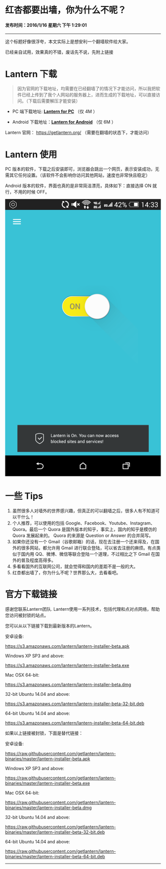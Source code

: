 红杏都要出墙，你为什么不呢？
===

#### 发布时间：2016/1/16 星期六 下午 1:29:01 

----------

这个标题好像很浮夸，本文实际上是想安利一个翻墙软件给大家。

已经亲自试用，效果真的不错，废话先不说，先附上链接

Lantern 下载
=====
> 因为官网的下载地址，均需要在已经翻墙了的情况下才能访问，所以我把软件已经上传到了我个人网站的服务器上，进而生成的下载地址，可以直接访问。（下载后需要解压才能安装）
> 

- PC 端下载地址: **[Lantern for PC](http://so.zhangxingqiu.cn/so/hongxin.rar)** （仅 4M ）

- Android 下载地址：**[Lantern for Android](http://so.zhangxingqiu.cn/so/app.zip)** （仅 6M ）


Lantern 官网： https://getlantern.org/   （需要在翻墙的状态下，才能访问）


Lantern 使用
=====
PC 版本的软件，下载之后安装即可，浏览器会跳出一个网页，表示安装成功，无需其它任何设置。（该软件不会影响你访问其他网站，速度也非常快且稳定）

Android 版本的软件，界面也真的是非常简洁漂亮，具体如下：直接选择 ON 就行，不用的时候 OFF。

![hongxin](imgs/webs/hongxin.png)



一些 Tips
=====

1. 虽然很多人对墙外的世界感兴趣，但真正的可以翻墙之后，很多人有不知道可以干什么！
2. 个人推荐，可以使用的包括 Google、Facebook、Youtube、Instagram、Quora。最后一个 Quora 是国外版本的知乎，事实上，国内的知乎是模仿的 Quora 发展起来的。 Quora 的来源是 Question or Answer 的合并简写。
3. 如果你还没有一个 Gmail（谷歌邮箱）的话，现在去注册一个还来得及，在国外的很多网站，都允许用 Gmail 进行联合登陆，可以省去注册的麻烦。有点类似于国内用 QQ、微博、微信等联合登陆一个道理，不过相比之下 Gmail 在国外的普及程度高得多。
4. 多看看国外的互联网公司，就会觉得和国内的差距不是一般的大。
5. 红杏都出墙了，你为什么不呢？世界那么大，去看看吧。


官方下载链接
=====
感谢您联系Lantern团队. Lantern使用一系列技术，包括代理和点对点网络，帮助您访问被封锁的站点。


您可以从以下链接下载到最新版本的Lantern。


安卓设备:

https://s3.amazonaws.com/lantern/lantern-installer-beta.apk


Windows XP SP3 and above:

https://s3.amazonaws.com/lantern/lantern-installer-beta.exe


Mac OSX 64-bit:

https://s3.amazonaws.com/lantern/lantern-installer-beta.dmg


32-bit Ubuntu 14.04 and above:

https://s3.amazonaws.com/lantern/lantern-installer-beta-32-bit.deb


64-bit Ubuntu 14.04 and above:

https://s3.amazonaws.com/lantern/lantern-installer-beta-64-bit.deb



如果以上链接被封锁，下面是替代链接：


安卓设备:

https://raw.githubusercontent.com/getlantern/lantern-binaries/master/lantern-installer-beta.apk


Windows XP SP3 and above:

https://raw.githubusercontent.com/getlantern/lantern-binaries/master/lantern-installer-beta.exe


Mac OSX 64-bit:

https://raw.githubusercontent.com/getlantern/lantern-binaries/master/lantern-installer-beta.dmg


32-bit Ubuntu 14.04 and above:

https://raw.githubusercontent.com/getlantern/lantern-binaries/master/lantern-installer-beta-32-bit.deb


64-bit Ubuntu 14.04 and above:

https://raw.githubusercontent.com/getlantern/lantern-binaries/master/lantern-installer-beta-64-bit.deb



----------


<!-- UY 在线评论代码-->
<div id="uyan_frame"></div>
<script type="text/javascript" src="http://v2.uyan.cc/code/uyan.js?uid=2076107"></script>
<!-- UY END -->
